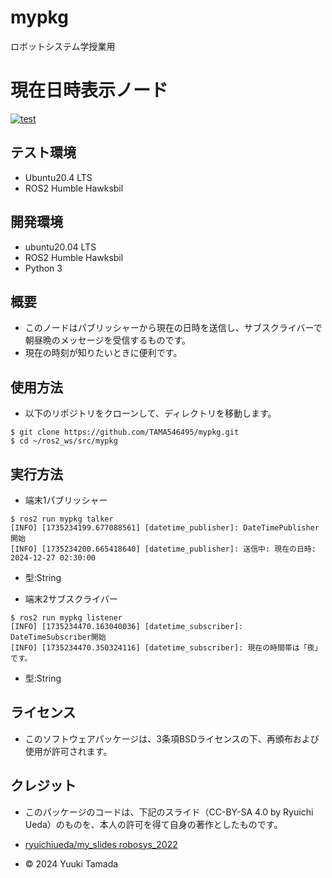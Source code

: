 # mypkg                                                                                                                        
ロボットシステム学授業用

# 現在日時表示ノード
[![test](https://github.com/TAMA546495/mypkg/actions/workflows/test.yml/badge.svg)](https://github.com/TAMA546495/mypkg/actions/workflows/test.yml)

## テスト環境
- Ubuntu20.4 LTS
- ROS2 Humble Hawksbil

## 開発環境
- ubuntu20.04 LTS
- ROS2 Humble Hawksbil
- Python 3

## 概要

- このノードはパブリッシャーから現在の日時を送信し、サブスクライバーで朝昼晩のメッセージを受信するものです。
- 現在の時刻が知りたいときに便利です。

## 使用方法

- 以下のリポジトリをクローンして、ディレクトリを移動します。
```
$ git clone https://github.com/TAMA546495/mypkg.git
$ cd ~/ros2_ws/src/mypkg
```

## 実行方法
- 端末1パブリッシャー
```
$ ros2 run mypkg talker                                        
[INFO] [1735234199.677088561] [datetime_publisher]: DateTimePublisher開始
[INFO] [1735234200.665418640] [datetime_publisher]: 送信中: 現在の日時: 2024-12-27 02:30:00
```
- 型:String



- 端末2サブスクライバー
```
$ ros2 run mypkg listener
[INFO] [1735234470.163040036] [datetime_subscriber]: DateTimeSubscriber開始
[INFO] [1735234470.350324116] [datetime_subscriber]: 現在の時間帯は「夜」です。
```
- 型:String




## ライセンス
- このソフトウェアパッケージは、3条項BSDライセンスの下、再頒布および使用が許可されます。


## クレジット

- このパッケージのコードは、下記のスライド（CC-BY-SA 4.0 by Ryuichi Ueda）のものを、本人の許可を得て自身の著作としたものです。
- [ryuichiueda/my_slides robosys_2022](https://github.com/ryuichiueda/slides_marp/tree/169907a7645812969a347a91caed6246febd6bf1/robosys2024)

- © 2024 Yuuki Tamada

